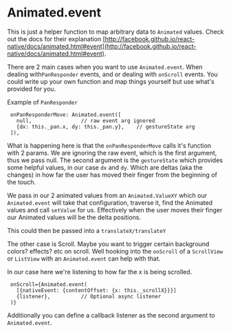 # Animated.event

This is just a helper function to map arbitrary data to `Animated` values. Check out the docs for their explanation [http://facebook.github.io/react-native/docs/animated.html#event](http://facebook.github.io/react-native/docs/animated.html#event).

There are 2 main cases when you want to use `Animated.event`. When dealing with`PanResponder` events, and or dealing with `onScroll` events. You could write up your own function and map things yourself but use what's provided for you.

Example of `PanResponder`

```
 onPanResponderMove: Animated.event([
   null,                // raw event arg ignored
   {dx: this._pan.x, dy: this._pan.y},    // gestureState arg
 ]),
 ```

 What is happening here is that the `onPanResponderMove` calls it's function with 2 params. We are ignoring the raw event, which is the first argument, thus we pass null.
 The second argument is the `gestureState` which provides some helpful values, in our case `dx` and `dy`. Which are deltas (aka the changes) in how far the user has moved their finger from the beginning of the touch.

 We pass in our 2 animated values from an `Animated.ValueXY` which our `Animated.event` will take that configuration, traverse it, find the Animated values and call `setValue` for us. Effectively when the user moves their finger our Animated values will be the delta positions.

 This could then be passed into a `translateX/translateY`

 The other case is Scroll. Maybe you want to trigger certain background colors? effects? etc on scroll. Well hooking into the `onScroll` of a `ScrollView` or `ListView` with an `Animated.event` can help with that. 

 In our case here we're listening to how far the x is being scrolled.

```
 onScroll={Animated.event(
   [{nativeEvent: {contentOffset: {x: this._scrollX}}}]
   {listener},          // Optional async listener
 )}
```
Additionally you can define a callback listener as the second argument to `Animated.event`.
